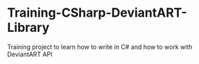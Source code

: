 # Training-CSharp-DeviantART-Library
Training project to learn how to write in C# and how to work with DeviantART API
